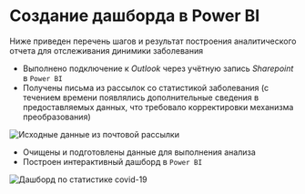 # Создание дашборда в Power BI

Ниже приведен перечень шагов и результат построения аналитического отчета для отслеживания динимики заболевания

- Выполнено подключение к _Outlook_ через учётную запись _Sharepoint_ в `Power BI`
- Получены письма из рассылок со статистикой заболевания (с течением времени появлялись дополнительные сведения в предоставляемых данных, что требовало корректировки механизма преобразования)

![Исходные данные из почтовой рассылки](https://github.com/ReIZzz/DE-101/blob/main/Module%203/PowerBI/img/sources%20data.jpeg)

- Очищены и подготовлены данные для выполнения анализа
- Построен интерактивный дашборд в `Power BI`

![Дашборд по статистике covid-19](https://github.com/ReIZzz/DE-101/blob/main/Module%203/PowerBI/img/Dash_PowerBI.PNG)
